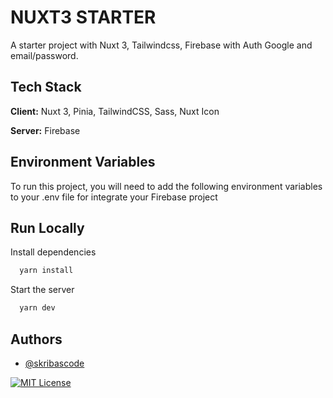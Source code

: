 
# NUXT3 STARTER

A starter project with Nuxt 3, Tailwindcss, Firebase with Auth Google and email/password.

## Tech Stack

**Client:** Nuxt 3, Pinia, TailwindCSS, Sass, Nuxt Icon

**Server:** Firebase

## Environment Variables

To run this project, you will need to add the following environment variables to your .env file for integrate your Firebase project

## Run Locally

Install dependencies

```bash
  yarn install
```

Start the server

```bash
  yarn dev
```

## Authors

- [@skribascode](https://www.github.com/skribascode)

[![MIT License](https://img.shields.io/badge/License-MIT-green.svg)](https://choosealicense.com/licenses/mit/)
